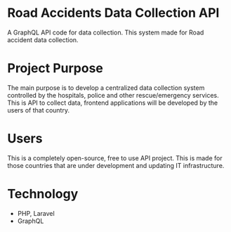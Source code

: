 # Road Accidents Data Collection API
A GraphQL API code for data collection. This system made for Road accident data collection.

# Project Purpose
The main purpose is to develop a centralized data collection system controlled by the hospitals, police and other rescue/emergency services. This is API to collect data, frontend applications will be developed by the users of that country. 

# Users
This is a completely open-source, free to use API project. This is made for those countries that are under development and updating IT infrastructure.

# Technology

* PHP, Laravel
* GraphQL